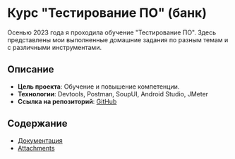 # Курс "Тестирование ПО" (банк)

Осенью 2023 года я проходила обучение "Тестирование ПО". Здесь представлены мои выполненные домашние задания по разным темам и с различными инструментами. 

## Описание

- **Цель проекта**: Обучение и повышение компетенции.
- **Технологии**: Devtools, Postman, SoupUI, Android Studio, JMeter
- **Ссылка на репозиторий**: [GitHub](https://github.com/vekriona/Projects/tree/main/Testing-PO-Bank/README.md)

## Содержание

- [Документация](Testing-PO-Bank/Documents/)
- [Attachments](Testing-PO-Bank/Screenshots/)

